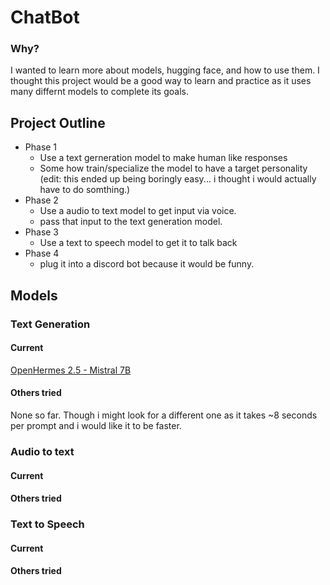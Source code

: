# ChatBot
### Why?
I wanted to learn more about models, hugging face, and how to use them. I thought this project would be a good way to learn and practice as it uses many differnt models to complete its goals.

## Project Outline
 - Phase 1
    - Use a text gerneration model to make human like responses
    - Some how train/specialize the model to have a target personality (edit: this ended up being boringly easy... i thought i would actually have to do somthing.)
 - Phase 2
    - Use a audio to text model to get input via voice.
    - pass that input to the text generation model.
 - Phase 3
    - Use a text to speech model to get it to talk back
 - Phase 4
    - plug it into a discord bot because it would be funny. 

## Models
### Text Generation
#### Current
[OpenHermes 2.5 - Mistral 7B](https://huggingface.co/teknium/OpenHermes-2.5-Mistral-7B)
#### Others tried
None so far. Though i might look for a different one as it takes ~8 seconds per prompt and i would like it to be faster. 
### Audio to text
#### Current
#### Others tried
### Text to Speech
#### Current
#### Others tried